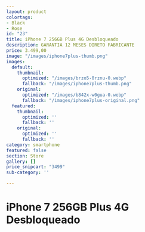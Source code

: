 ```yaml
---
layout: product
colortags:
- Black
- Rose
id: "23"
title: iPhone 7 256GB Plus 4G Desbloqueado
description: GARANTIA 12 MESES DIRETO FABRICANTE
price: 3.499,00
image: "/images/iphone7plus-thumb.png"
images:
  default:
    thumbnail:
      optimized: "/images/brzo5-0rznu-0.webp"
      fallback: "/images/iphone7plus-thumb.png"
    original:
      optimized: "/images/b842x-w0gua-0.webp"
      fallback: "/images/iphone7plus-original.png"
  featured:
    thumbnail:
      optimized: ''
      fallback: ''
    original:
      optimized: ''
      fallback: ''
category: smartphone
featured: false
section: Store
gallery: []
price_snipcart: "3499"
sub-category: ''

---
```

# iPhone 7 256GB Plus 4G Desbloqueado